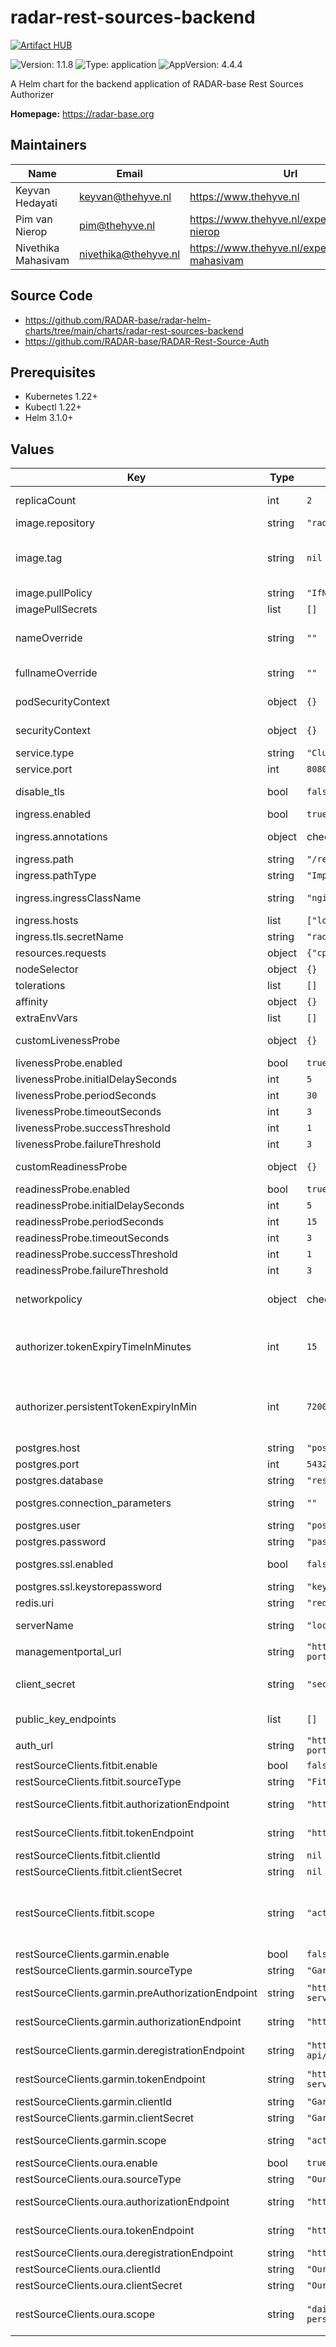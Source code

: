 

# radar-rest-sources-backend
[![Artifact HUB](https://img.shields.io/endpoint?url=https://artifacthub.io/badge/repository/radar-rest-sources-backend)](https://artifacthub.io/packages/helm/radar-base/radar-rest-sources-backend)

![Version: 1.1.8](https://img.shields.io/badge/Version-1.1.8-informational?style=flat-square) ![Type: application](https://img.shields.io/badge/Type-application-informational?style=flat-square) ![AppVersion: 4.4.4](https://img.shields.io/badge/AppVersion-4.4.4-informational?style=flat-square)

A Helm chart for the backend application of RADAR-base Rest Sources Authorizer

**Homepage:** <https://radar-base.org>

## Maintainers

| Name | Email | Url |
| ---- | ------ | --- |
| Keyvan Hedayati | <keyvan@thehyve.nl> | <https://www.thehyve.nl> |
| Pim van Nierop | <pim@thehyve.nl> | <https://www.thehyve.nl/experts/pim-van-nierop> |
| Nivethika Mahasivam | <nivethika@thehyve.nl> | <https://www.thehyve.nl/experts/nivethika-mahasivam> |

## Source Code

* <https://github.com/RADAR-base/radar-helm-charts/tree/main/charts/radar-rest-sources-backend>
* <https://github.com/RADAR-base/RADAR-Rest-Source-Auth>

## Prerequisites
* Kubernetes 1.22+
* Kubectl 1.22+
* Helm 3.1.0+

## Values

| Key | Type | Default | Description |
|-----|------|---------|-------------|
| replicaCount | int | `2` | Number of radar-rest-sources-backend replicas to deploy |
| image.repository | string | `"radarbase/radar-rest-source-auth-backend"` | radar-rest-sources-backend image repository |
| image.tag | string | `nil` | radar-rest-sources-backend image tag (immutable tags are recommended) Overrides the image tag whose default is the chart appVersion. |
| image.pullPolicy | string | `"IfNotPresent"` | radar-rest-sources-backend image pull policy |
| imagePullSecrets | list | `[]` | Docker registry secret names as an array |
| nameOverride | string | `""` | String to partially override radar-rest-sources-backend.fullname template with a string (will prepend the release name) |
| fullnameOverride | string | `""` | String to fully override radar-rest-sources-backend.fullname template with a string |
| podSecurityContext | object | `{}` | Configure radar-rest-sources-backend pods' Security Context |
| securityContext | object | `{}` | Configure radar-rest-sources-backend containers' Security Context |
| service.type | string | `"ClusterIP"` | Kubernetes Service type |
| service.port | int | `8080` | radar-rest-sources-backend port |
| disable_tls | bool | `false` | Disable TLS (reconfigures Ingress and sets URLs to use HTTP) |
| ingress.enabled | bool | `true` | Enable ingress controller resource |
| ingress.annotations | object | check values.yaml | Annotations that define default ingress class, certificate issuer and session configuration |
| ingress.path | string | `"/rest-sources/backend"` | Path within the url structure |
| ingress.pathType | string | `"ImplementationSpecific"` | Ingress Path type |
| ingress.ingressClassName | string | `"nginx"` | IngressClass that will be used to implement the Ingress (Kubernetes 1.18+) |
| ingress.hosts | list | `["localhost"]` | Hosts to accept requests from |
| ingress.tls.secretName | string | `"radar-base-tls-radar-rest-sources-backend"` | TLS Secret Name |
| resources.requests | object | `{"cpu":"100m","memory":"400Mi"}` | CPU/Memory resource requests |
| nodeSelector | object | `{}` | Node labels for pod assignment |
| tolerations | list | `[]` | Toleration labels for pod assignment |
| affinity | object | `{}` | Affinity labels for pod assignment |
| extraEnvVars | list | `[]` | Extra environment variables |
| customLivenessProbe | object | `{}` | Custom livenessProbe that overrides the default one |
| livenessProbe.enabled | bool | `true` | Enable livenessProbe |
| livenessProbe.initialDelaySeconds | int | `5` | Initial delay seconds for livenessProbe |
| livenessProbe.periodSeconds | int | `30` | Period seconds for livenessProbe |
| livenessProbe.timeoutSeconds | int | `3` | Timeout seconds for livenessProbe |
| livenessProbe.successThreshold | int | `1` | Success threshold for livenessProbe |
| livenessProbe.failureThreshold | int | `3` | Failure threshold for livenessProbe |
| customReadinessProbe | object | `{}` | Custom readinessProbe that overrides the default one |
| readinessProbe.enabled | bool | `true` | Enable readinessProbe |
| readinessProbe.initialDelaySeconds | int | `5` | Initial delay seconds for readinessProbe |
| readinessProbe.periodSeconds | int | `15` | Period seconds for readinessProbe |
| readinessProbe.timeoutSeconds | int | `3` | Timeout seconds for readinessProbe |
| readinessProbe.successThreshold | int | `1` | Success threshold for readinessProbe |
| readinessProbe.failureThreshold | int | `3` | Failure threshold for readinessProbe |
| networkpolicy | object | check `values.yaml` | Network policy defines who can access this application and who this applications has access to |
| authorizer.tokenExpiryTimeInMinutes | int | `15` | Within how many minutes an online authorization attempt should be finalized. Steps: logging in to Fitbit, returning to the authorizer. |
| authorizer.persistentTokenExpiryInMin | int | `7200` | Within how many minutes an authorization attempt by a participant should be finalized. Steps: passing token to participant, them logging in to Fitbit, and returning to the authorizer. |
| postgres.host | string | `"postgresql"` | host name of the postgres db |
| postgres.port | int | `5432` | post of the postgres db |
| postgres.database | string | `"restsourceauthorizer"` | database name |
| postgres.connection_parameters | string | `""` | additional JDBC connection parameters e.g. sslmode=verify-full |
| postgres.user | string | `"postgres"` | postgres user |
| postgres.password | string | `"password"` | password of the postgres user |
| postgres.ssl.enabled | bool | `false` | set to true of the connecting to postgres using SSL |
| postgres.ssl.keystorepassword | string | `"keystorepassword"` |  |
| redis.uri | string | `"redis://redis-master:6379"` | URI of the redis database |
| serverName | string | `"localhost"` | Resolvable server name, needed to find the advertised URL and callback URL |
| managementportal_url | string | `"http://management-portal:8080/managementportal"` | URL of the Management Portal |
| client_secret | string | `"secret"` | OAuth2 client secret of the radar-rest-sources-backend client from Management Portal |
| public_key_endpoints | list | `[]` | List of public key endpoints for token verification |
| auth_url | string | `"http://management-portal:8080/managementportal/oauth/token"` | Auth url for MP client |
| restSourceClients.fitbit.enable | bool | `false` | set to true, if Fitbit client should be used |
| restSourceClients.fitbit.sourceType | string | `"FitBit"` | Type of the data sources |
| restSourceClients.fitbit.authorizationEndpoint | string | `"https://www.fitbit.com/oauth2/authorize"` | Authorization endpoint for Fitbit authentication and authorization |
| restSourceClients.fitbit.tokenEndpoint | string | `"https://api.fitbit.com/oauth2/token"` | Token endpoint to request access-token from FitBit |
| restSourceClients.fitbit.clientId | string | `nil` | FitBit client id |
| restSourceClients.fitbit.clientSecret | string | `nil` | FitBit client secret |
| restSourceClients.fitbit.scope | string | `"activity heartrate sleep profile"` | List of scopes of the data that should be collected from Fitbit. For details, please refer to https://dev.fitbit.com/build/reference/web-api/developer-guide/application-design/#Scopes |
| restSourceClients.garmin.enable | bool | `false` | set to true, if Garmin client should be used |
| restSourceClients.garmin.sourceType | string | `"Garmin"` | Type of the data sources |
| restSourceClients.garmin.preAuthorizationEndpoint | string | `"https://connectapi.garmin.com/oauth-service/oauth/request_token"` | Pre authorization endpoint to get request token in OAuth 1.0 terminology |
| restSourceClients.garmin.authorizationEndpoint | string | `"https://connect.garmin.com/oauthConfirm"` | Authorization endpoint to get oauth confirmation in OAuth 1.0 terminology |
| restSourceClients.garmin.deregistrationEndpoint | string | `"https://healthapi.garmin.com/wellness-api/rest/user/registration"` | Endpoint to deregister a user on garmin to disable receiving push requests |
| restSourceClients.garmin.tokenEndpoint | string | `"https://connectapi.garmin.com/oauth-service/oauth/access_token"` | Token endpoint to request access-token from Garmin |
| restSourceClients.garmin.clientId | string | `"Garmin-clientid"` | Garmin client id |
| restSourceClients.garmin.clientSecret | string | `"Garmin-clientsecret"` | Garmin client secret |
| restSourceClients.garmin.scope | string | `"activity heartrate sleep profile"` | List of scopes of the data that should be collected from Garmin. |
| restSourceClients.oura.enable | bool | `true` | set to true, if Oura client should be used |
| restSourceClients.oura.sourceType | string | `"Oura"` | Type of the data sources |
| restSourceClients.oura.authorizationEndpoint | string | `"https://cloud.ouraring.com/oauth/authorize"` | Authorization endpoint for Oura authentication and authorization |
| restSourceClients.oura.tokenEndpoint | string | `"https://api.ouraring.com/oauth/token"` | Token endpoint to request access-token from Oura |
| restSourceClients.oura.deregistrationEndpoint | string | `"https://api.ouraring.com/oauth/revoke"` |  |
| restSourceClients.oura.clientId | string | `"Oura-clientid"` | Oura client id |
| restSourceClients.oura.clientSecret | string | `"Oura-clientsecret"` | Oura client secret |
| restSourceClients.oura.scope | string | `"daily session heartrate workout tag personal email spo2 ring_configuration"` | List of scopes of the data that should be collected from Oura. For details, please refer to https://cloud.ouraring.com/docs/authentication |
